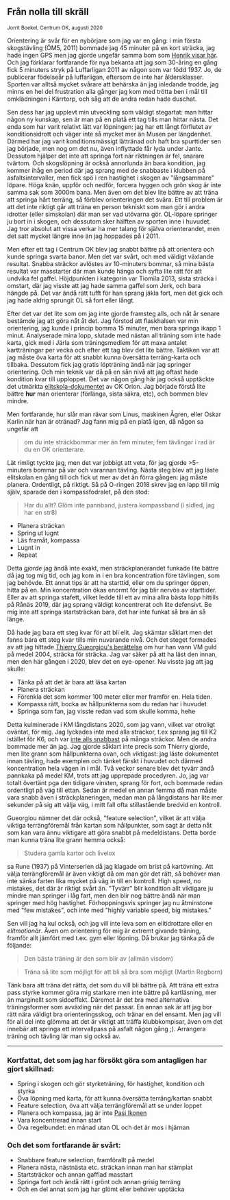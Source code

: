 Från nolla till skräll
-----
<sup>Jorrit Boekel, Centrum OK, augusti 2020</sup>

Orientering är svår för en nybörjare som jag var en gång: i min första skogstävling (ÖM5, 2011) bommade jag 
45 minuter på en kort sträcka, jag hade ingen GPS men jag gjorde ungefär samma bom som
[Henrik visar här](http://www.centrumkartor.se/show_map.php?user=a95henhe&map=1678 "Det såg så lätt ut på kartan"). Och jag förklarar fortfarande för nya bekanta att jag som 30-åring 
en gång fick 5 minuters stryk på Luffarligan 2011 av någon som var född 1937.
Jo, de publicerar födelseår på luffarligan, eftersom de inte har åldersklasser.
Sporten var alltså mycket svårare att behärska än jag inledande trodde, jag 
minns en hel del frustration alla gånger jag kom med trötta ben i mål till
omklädningen i Kärrtorp, och såg att de andra redan hade duschat.


Sen dess har jag upplevt min utveckling som väldigt stegartat: man hittar någon ny kunskap,
sen är man på en platå ett tag tills man hittar nästa. Det enda som har varit 
relativt lätt var löpningen: jag har ett långt förflutet av konditionsidrott och
väger inte så mycket mer än Musen per längdenhet. Därmed har jag varit konditionsmässigt 
lättränad och haft bra spurttider sen jag började, men nog om det nu, även 
inflyttade får lyda under Jante. Dessutom hjälper det inte att springa fort när riktningen är fel, snarare tvärtom. Och skogslöpning är 
också annorlunda än bara kondition, jag kommer ihåg en period där jag sprang med de snabbaste i klubben på 
asfaltsintervaller, men fick spö i ren hastighet i skogen av "långsammare" löpare.
Höga knän, uppför och nedför, forcera hyggen och grön skog är inte samma sak som 3000m bana.
Men även om det blev lite bättre av att träna att springa hårt terräng, så förblev 
orienteringen det svåra.  Ett till problem är att det inte riktigt går att 
träna en person tekniskt som man gör i andra idrotter (eller simskolan) där man ser vad utövarna gör. 
OL-löpare springer ju bort in i skogen, och dessutom sker hälften av sporten inne i 
huvudet. Jag tror absolut att vissa verkar ha mer talang
för själva orienterandet, men det satt mycket längre inne än jag hoppades på i 2011.

Men efter ett tag i Centrum OK blev jag snabbt bättre på att orientera och kunde
springa svarta banor. Men det var svårt, och med väldigt växlande resultat. Snabba 
sträckor avlöstes av 10-minuters bommar, så mina bästa resultat var masstarter där 
man kunde hänga och syfta lite rätt för att undvika fel gaffel. Höjdpunkten i
kategorin var Tiomila 2013, sista sträcka i omstart, där jag visste att jag hade
samma gaffel som Jerk, och bara hängde på. Det var ändå rätt tufft för han sprang
jäkla fort, men det gick och jag hade aldrig sprungit OL så fort eller långt.

Efter det var det lite som om jag inte gjorde framsteg alls, och nåt år senare bestämde jag
att göra nåt åt det. Jag förstod att flaskhalsen var min orientering, jag kunde i princip
bomma 15 minuter, men bara springa ikapp 1 minut. Analyserade mina lopp, slutade med nästan all 
träning som inte hade karta, gick med i Järla som träningsmedlem för att maxa 
antalet kartträningar per vecka och efter ett tag blev det lite bättre. Taktiken var
att jag måste öva karta för att snabbt kunna översätta terräng-karta och tillbaka.
Dessutom fick jag gratis löpträning ändå när jag springer orientering. Och min teknik
var då på en sån nivå att jag oftast hade kondition kvar till upploppet. Det var
någon gång här jag också upptäckte det utmärkta [elitskola-dokumentet](http://www.okorion.com/elit/traning/elitskola1.pdf) av OK Orion.
Jag började förstå lite bättre __hur__ man orienterar (förlänga, sista säkra, etc),
och bommen blev mindre.

Men fortfarande, hur slår man rävar som Linus, maskinen Ågren, eller Oskar Karlin
när han är otränad? Jag fann mig på en platå igen, då någon sa ungefär att 
> om du inte sträckbommar mer än fem minuter, fem tävlingar i rad är du en OK orienterare.

Lät rimligt tyckte jag, men det var jobbigt att veta, för jag gjorde
\>5-minuters bommar på var och varannan tävling. Nästa steg blev att jag läste elitskolan
en gång till och fick ut mer av det än förra gången: jag måste planera. Ordentligt, på riktigt.
Så på O-ringen 2018 skrev jag en lapp till mig själv, sparade den i kompassfodralet,
på den stod:

>Har du allt? Glöm inte pannband, justera kompassband (i sidled, jag har en str8)
>
+ Planera sträckan
+ Spring ut lugnt
+ Läs framåt, kompassa
+ Lugnt in
+ Repeat

Detta _gjorde_ jag ändå inte exakt, men sträckplanerandet funkade lite bättre då jag tog mig tid, och 
jag kom in i en bra koncentration före tävlingen, som jag behövde. Ett annat tips
är att ha starttid, eller om du springer öppen, hitta på en. Min koncentration
ökas enormt för jag blir nervös av starttider. Eller av att springa stafett, 
vilket ledde till ett av mina allra bästa lopp hittills på Rånäs 2019, där jag 
sprang väldigt koncentrerat och lite defensivt. Be mig inte att springa startsträckan
bara, det har inte funkat så bra än så länge.

Då hade jag bara ett steg kvar för att bli elit. Jag skämtar såklart men det fanns bara 
ett steg kvar tills min nuvarande nivå. Och det steget formades av att jag hittade 
[Thierry Gueorgiou's berättelse](https://www.orienteering.ie/wp-content/uploads/2013/02/thierry_gueorgiou_woc_middle_distance_route_description.pdf "Sikta högt och kolla hur världsmästaren gör det") om hur han vann VM guld på medel 2004,
sträcka för sträcka. Jag var säker på att ha läst den innan, men den här gången i 2020,
blev det en eye-opener. Nu visste jag att jag skulle:

+ Tänka på att det är bara att läsa kartan
+ Planera sträckan
+ Förenkla det som kommer 100 meter eller mer framför en. Hela tiden.
+ Kompassa rätt, bocka av hållpunkterna som du redan har i huvudet
+ Springa som fan, jag visste redan vad som skulle komma, hehe

Detta kulminerade i KM långdistans 2020, som jag vann, vilket var otroligt oväntat,
för mig. Jag lyckades inte med alla sträckor, t.ex sprang jag till K2 istället
för K6, och var [inte alls snabbast](http://obasen.orientering.se/winsplits/online/sv/default.asp?page=table&databaseId=69299&categoryId=1) på många sträckor. Men de andra
bommade mer än jag. Jag gjorde såklart inte precis som Thierry gjorde, men lite grann
som hållpunkterna ovan, och viktigast: jag läste dokumentet innan tävling, 
hade exemplen och tänket färskt i huvudet och därmed koncentration hela vägen in i mål.
Två veckor senare blev det tyvärr ändå pannkaka på medel KM, trots att jag upprepade
procedyren. Jo, jag var totalt övertänt pga den tidigare vinsten, sprang för
fort, och bommade redan ordentligt på väg till ettan. Sedan är medel en annan
femma då man måste vara snabb även i sträckplaneringen, medan man på långdistans har 
lite mer sekunder på sig att välja väg, i mitt fall ofta stillastående bredvid
en kontroll.

Gueorgiou nämner det där också, "feature selection", vilket är att
välja viktiga terrängföremål från kartan som hållpunkter, som sagt är detta nåt som
kan vara ännu viktigare att göra snabbt på medeldistans. Detta borde man kunna 
träna lite grann hemma också:
> Studera gamla kartor och livelox

sa Rune (1937) på Vinterserien då jag klagade om brist på kartövning. Att välja terrängföremål är 
även viktigt då om man gör det rätt, så behöver man inte sänka farten lika 
mycket på väg in till en kontroll. High speed, no mistakes, det där är riktigt 
svårt än. "Tyvärr" blir kondition allt viktigare ju mindre man springer i låg 
fart, men den blir nog bättre ändå när man springer med hög hastighet.
Förhoppningsvis springer jag nu åtminstone med "few mistakes", och inte med 
"highly variable speed, big mistakes."

Sen vill jag ha kul också, och jag vill inte leva som en elitidrottare eller en
_elitmotionär_. Även om orientering för mig är extremt givande träning, framför 
allt jämfört med t.ex. gym eller löpning. Då brukar jag tänka på de följande:

> Den bästa träning är den som blir av (allmän visdom)

> Träna så lite som möjligt för att bli så bra som möjligt (Martin Regborn)

Tänk bara att träna det rätta, det som du vill bli bättre på. Att träna ett extra
pass styrke kommer göra mig starkare men inte bättre på kartläsning, mer än 
marginellt som sidoeffekt. Däremot är det bra med alternativa träningsformer som 
avväxling när det passar. En annan sak är att jag bor rätt nära väldigt bra 
orienteringsskog, och tränar en del ensamt. Men jag vill för all del inte glömma 
att det är viktigt att träffa klubbkompisar, även om det innebär att springa ett 
intervallpass på asfalt någon gång ;). Arrangera träning och tävling lär man sig också av.

-----

### Kortfattat, det som jag har försökt göra som antagligen har gjort skillnad:

+ Spring i skogen och gör styrketräning, för hastighet, kondition och styrka
+ Öva löpning med karta, för att kunna översätta terräng/kartan snabbt
+ Feature selection, öva att välja terrängföremål att se under loppet
+ Planera och kompassa, jag är inte [Pasi Ikonen](http://news.worldofo.com/2011/09/01/pasi-ikonen-2001-interview-bad-development/ "Det är ändå snabbare med kompass")
+ Vara koncentrerad innan start
+ Öva regelbundet: en månad utan OL och det är mos i hjärnan


### Och det som fortfarande är svårt:

+ Snabbare feature selection, framförallt på medel
+ Planera nästa, nästnästa etc. sträckan innan man har stämplat
+ Startsträckor och annan gafflad masstart
+ Springa fort och ändå rätt i grönt och annan grisig terräng
+ Och en del annat som jag har glömt eller behöver upptäcka
